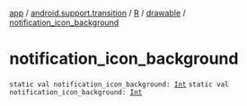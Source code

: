 [app](../../../index.md) / [android.support.transition](../../index.md) / [R](../index.md) / [drawable](index.md) / [notification_icon_background](.)

# notification_icon_background

`static val notification_icon_background: `[`Int`](https://kotlinlang.org/api/latest/jvm/stdlib/kotlin/-int/index.html)
`static val notification_icon_background: `[`Int`](https://kotlinlang.org/api/latest/jvm/stdlib/kotlin/-int/index.html)